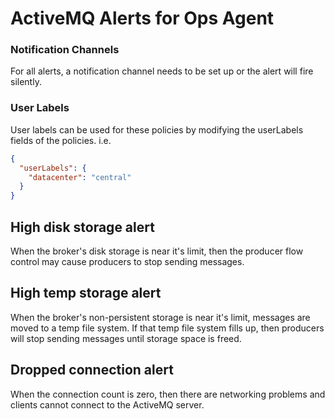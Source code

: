 # ActiveMQ Alerts for Ops Agent

### Notification Channels
For all alerts, a notification channel needs to be set up or the alert will fire silently.

### User Labels
User labels can be used for these policies by modifying the userLabels fields of the policies. i.e.

```json
{ 
  "userLabels": {
    "datacenter": "central"
  }
}
```

## High disk storage alert
When the broker's disk storage is near it's limit, then the producer flow control may cause producers to stop sending messages.

## High temp storage alert
When the broker's non-persistent storage is near it's limit, messages are moved to a temp file system. If that temp file system fills up, then producers will stop sending messages until storage space is freed.

## Dropped connection alert
When the connection count is zero, then there are networking problems and clients cannot connect to the ActiveMQ server.
